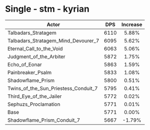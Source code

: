 # Single - stm - kyrian
| Actor | DPS | Increase |
|---|:---:|:---:|
|Talbadars_Stratagem|6110|5.88%|
|Talbadars_Stratagem_Mind_Devourer_7|6095|5.62%|
|Eternal_Call_to_the_Void|6063|5.06%|
|Judgment_of_the_Arbiter|5872|1.75%|
|Echo_of_Eonar|5863|1.59%|
|Painbreaker_Psalm|5833|1.08%|
|Shadowflame_Prism|5800|0.51%|
|Twins_of_the_Sun_Priestess_Conduit_7|5795|0.41%|
|Third_Eye_of_the_Jailer|5772|0.02%|
|Sephuzs_Proclamation|5771|0.01%|
|Base|5771|0.00%|
|Shadowflame_Prism_Conduit_7|5667|-1.79%|
